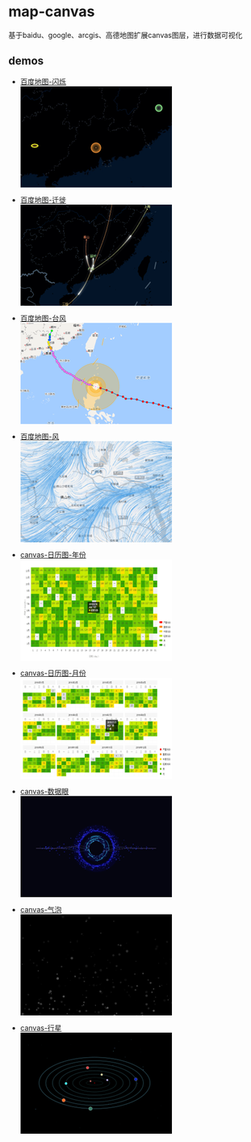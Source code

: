 # map-canvas
基于baidu、google、arcgis、高德地图扩展canvas图层，进行数据可视化

## demos
* [百度地图-闪烁](https://chengquan223.github.io/map-canvas/examples/baidu-map-flashmarker.html)<br>
<a href="https://chengquan223.github.io/map-canvas/examples/baidu-map-flashmarker.html" target="_blank"><img src="./asset/canvas-flashmarker.png" width = "300" height = "200" alt="百度地图-闪烁" align=center /></a>

* [百度地图-迁徙](https://chengquan223.github.io/map-canvas/examples/baidu-map-move.html)<br>
<a href="https://chengquan223.github.io/map-canvas/examples/baidu-map-move.html" target="_blank"><img src="./asset/canvas-moveline.png" width = "300" height = "200" alt="百度地图-迁徙" align=center /></a>

* [百度地图-台风](https://chengquan223.github.io/map-canvas/examples/baidu-map-typhoon.html)<br>
<a href="https://chengquan223.github.io/map-canvas/examples/baidu-map-typhoon.html" target="_blank"><img src="./asset/canvas-typhoon.png" width = "300" height = "200" alt="百度地图-台风" align=center /></a>

* [百度地图-风](https://chengquan223.github.io/map-canvas/examples/baidu-map-wind.html)<br>
<a href="https://chengquan223.github.io/map-canvas/examples/baidu-map-wind.html" target="_blank"><img src="./asset/canvas-movewind.png" width = "300" height = "200" alt="百度地图-风" align=center /></a>

* [canvas-日历图-年份](https://chengquan223.github.io/dazv/examples/canvas-calendar-year.html)<br>
<a href="https://chengquan223.github.io/dazv/examples/canvas-calendar-year.html" target="_blank"><img src="./asset/canvas-calendar-year.png" width = "300" height = "200" alt="canvas-日历图-年份" align=center /></a>

* [canvas-日历图-月份](https://chengquan223.github.io/dazv/examples/canvas-calendar-month.html)<br>
<a href="https://chengquan223.github.io/dazv/examples/canvas-calendar-month.html" target="_blank"><img src="./asset/canvas-calendar-month.png" width = "300" height = "200" alt="canvas-日历图-月份" align=center /></a>

* [canvas-数据眼](https://chengquan223.github.io/map-canvas/examples/canvas-dataEye.html)<br>
<a href="https://chengquan223.github.io/map-canvas/examples/canvas-dataEye.html" target="_blank"><img src="./asset/canvas-dataEye.png" width = "300" height = "200" alt="canvas-数据眼" align=center /></a>

* [canvas-气泡](https://chengquan223.github.io/map-canvas/examples/canvas-bubble.html)<br>
<a href="https://chengquan223.github.io/map-canvas/examples/canvas-bubble.html" target="_blank"><img src="./asset/canvas-bubble.png" width = "300" height = "200" alt="canvas-气泡" align=center /></a>

* [canvas-行星](https://chengquan223.github.io/map-canvas/examples/canvas-planet.html)<br>
<a href="https://chengquan223.github.io/map-canvas/examples/canvas-planet.html" target="_blank"><img src="./asset/canvas-planet.png" width = "300" height = "200" alt="canvas-行星" align=center /></a>